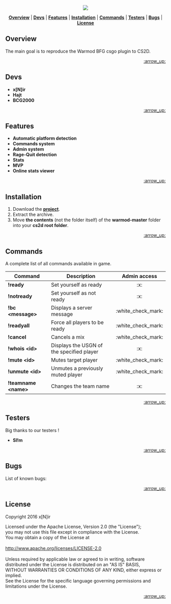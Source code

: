 <p align="center">
<a name="top" href="http://b4b4r07.com/dotfiles"><img src="https://s18.postimg.org/tbyi5tspl/warmod.png"></a>
</p>

<p align="center">
<b><a href="#overview">Overview</a></b>
|
<b><a href="#devs">Devs</a></b>
|
<b><a href="#features">Features</a></b>
|
<b><a href="#installation">Installation</a></b>
|
<b><a href="#commands">Commands</a></b>
|
<b><a href="#testers">Testers</a></b>
|
<b><a href="#testers">Bugs</a></b>
|
<b><a href="#license">License</a></b>
</p>

## Overview

The main goal is to reproduce the Warmod BFG csgo plugin to CS2D.

<p align="right"><a href="#top">:arrow_up:</a></p>

## Devs

- **x[N]ir** 
- **Hajt**
- **BCG2000**

<p align="right"><a href="#top">:arrow_up:</a></p>

## Features

- **Automatic platform detection**
- **Commands system**
- **Admin system**
- **Rage-Quit detection**
- **Stats**
- **MVP**
- **Online stats viewer**

<p align="right"><a href="#top">:arrow_up:</a></p>

## Installation

1. Download the <a href="https://github.com/codneutro/warmod/archive/master.zip">**project**</a>. 
2. Extract the archive.
3. Move **the contents** (not the folder itself) of the **warmod-master** folder into your **cs2d root folder**.

<p align="right"><a href="#top">:arrow_up:</a></p>

## Commands

A complete list of all commands available in game.

<table>
    <thead>
        <tr>
            <th>Command</th>
            <th>Description</th>
            <th>Admin access</th>
        </tr>
    </thead>
    <tbody>
        <tr>
            <td><strong>!ready</strong></td>
            <td>Set yourself as ready</td>
            <td align="center">:x:</td>
        </tr>
        <tr>
            <td><strong>!notready</strong></td>
            <td>Set yourself as not ready</td>
            <td align="center">:x:</td>
        </tr>
        <tr>
            <td><strong>!bc &lt;message&gt;</strong></td>
            <td>Displays a server message</td>
            <td align="center">:white_check_mark:</td>
        </tr>
        <tr>
            <td><strong>!readyall</strong></td>
            <td>Force all players to be ready</td>
            <td align="center">:white_check_mark:</td>
        </tr>
        <tr>
            <td><strong>!cancel</strong></td>
            <td>Cancels a mix</td>
            <td align="center">:white_check_mark:</td>
        </tr>
        <tr>
            <td><strong>!whois &lt;id&gt;</strong></td>
            <td>Displays the USGN of the specified player</td>
            <td align="center">:x:</td>
        </tr>
        <tr>
            <td><strong>!mute &lt;id&gt;</strong></td>
            <td>Mutes target player</td>
            <td align="center">:white_check_mark:</td>
        </tr>
        <tr>
            <td><strong>!unmute &lt;id&gt;</strong></td>
            <td>Unmutes a previously muted player</td>
            <td align="center">:white_check_mark:</td>
        </tr>
        <tr>
            <td><strong>!teamname &lt;name&gt;</strong></td>
            <td>Changes the team name</td>
            <td align="center">:x:</td>
        </tr>
    </tbody>
</table>

<p align="right"><a href="#top">:arrow_up:</a></p>

## Testers

Big thanks to our testers !

- **Sl!m**

<p align="right"><a href="#top">:arrow_up:</a></p>

## Bugs

List of known bugs:

<p align="right"><a href="#top">:arrow_up:</a></p>

## License

Copyright 2016 x[N]ir

Licensed under the Apache License, Version 2.0 (the "License");<br>
you may not use this file except in compliance with the License.<br>
You may obtain a copy of the License at<br><br>
       http://www.apache.org/licenses/LICENSE-2.0<br><br>
Unless required by applicable law or agreed to in writing, software<br>
distributed under the License is distributed on an "AS IS" BASIS,<br>
WITHOUT WARRANTIES OR CONDITIONS OF ANY KIND, either express or implied.<br>
See the License for the specific language governing permissions and<br>
limitations under the License.<br>

<p align="right"><a href="#top">:arrow_up:</a></p>
